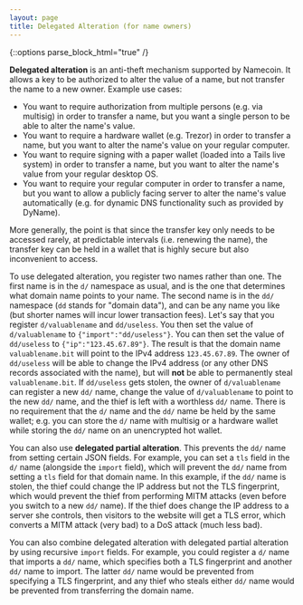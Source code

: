 ```yaml
---
layout: page
title: Delegated Alteration (for name owners)
---
```


{::options parse_block_html="true" /}

**Delegated alteration** is an anti-theft mechanism supported by Namecoin.  It allows a key to be authorized to alter the value of a name, but not transfer the name to a new owner.  Example use cases:

* You want to require authorization from multiple persons (e.g. via multisig) in order to transfer a name, but you want a single person to be able to alter the name's value.
* You want to require a hardware wallet (e.g. Trezor) in order to transfer a name, but you want to alter the name's value on your regular computer.
* You want to require signing with a paper wallet (loaded into a Tails live system) in order to transfer a name, but you want to alter the name's value from your regular desktop OS.
* You want to require your regular computer in order to transfer a name, but you want to allow a publicly facing server to alter the name's value automatically (e.g. for dynamic DNS functionality such as provided by DyName).

More generally, the point is that since the transfer key only needs to be accessed rarely, at predictable intervals (i.e. renewing the name), the transfer key can be held in a wallet that is highly secure but also inconvenient to access.

To use delegated alteration, you register two names rather than one.  The first name is in the `d/` namespace as usual, and is the one that determines what domain name points to your name.  The second name is in the `dd/` namespace (`dd` stands for "domain data"), and can be any name you like (but shorter names will incur lower transaction fees).  Let's say that you register `d/valuablename` and `dd/useless`.  You then set the value of `d/valuablename` to `{"import":"dd/useless"}`.  You can then set the value of `dd/useless` to `{"ip":"123.45.67.89"}`.  The result is that the domain name `valuablename.bit` will point to the IPv4 address `123.45.67.89`.  The owner of `dd/useless` will be able to change the IPv4 address (or any other DNS records associated with the name), but will **not** be able to permanently steal `valuablename.bit`.  If `dd/useless` gets stolen, the owner of `d/valuablename` can register a new `dd/` name, change the value of `d/valuablename` to point to the new `dd/` name, and the thief is left with a worthless `dd/` name.  There is no requirement that the `d/` name and the `dd/` name be held by the same wallet; e.g. you can store the `d/` name with multisig or a hardware wallet while storing the `dd/` name on an unencrypted hot wallet.

You can also use **delegated partial alteration**.  This prevents the `dd/` name from setting certain JSON fields.  For example, you can set a `tls` field in the `d/` name (alongside the `import` field), which will prevent the `dd/` name from setting a `tls` field for that domain name.  In this example, if the `dd/` name is stolen, the thief could change the IP address but not the TLS fingerprint, which would prevent the thief from performing MITM attacks (even before you switch to a new `dd/` name).  If the thief does change the IP address to a server she controls, then visitors to the website will get a TLS error, which converts a MITM attack (very bad) to a DoS attack (much less bad).

You can also combine delegated alteration with delegated partial alteration by using recursive `import` fields.  For example, you could register a `d/` name that imports a `dd/` name, which specifies both a TLS fingerprint and another `dd/` name to import.  The latter `dd/` name would be prevented from specifying a TLS fingerprint, and any thief who steals either `dd/` name would be prevented from transferring the domain name.
